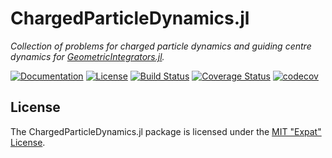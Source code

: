 
# ChargedParticleDynamics.jl

*Collection of problems for charged particle dynamics and guiding centre dynamics for [GeometricIntegrators.jl](https://github.com/DDMGNI/GeometricIntegrators.jl).*

[![Documentation](https://img.shields.io/badge/docs-latest-blue.svg)](https://ddmgni.github.io/ChargedParticleDynamics.jl/latest/)
[![License](https://img.shields.io/badge/license-MIT-blue.svg)](LICENSE.md)
[![Build Status](https://travis-ci.org/DDMGNI/ChargedParticleDynamics.jl.svg?branch=master)](https://travis-ci.org/DDMGNI/ChargedParticleDynamics.jl)
[![Coverage Status](https://coveralls.io/repos/github/DDMGNI/ChargedParticleDynamics.jl/badge.svg)](https://coveralls.io/github/DDMGNI/ChargedParticleDynamics.jl)
[![codecov](https://codecov.io/gh/DDMGNI/ChargedParticleDynamics.jl/branch/master/graph/badge.svg)](https://codecov.io/gh/DDMGNI/ChargedParticleDynamics.jl)


## License

The ChargedParticleDynamics.jl package is licensed under the [MIT "Expat" License](LICENSE.md).
